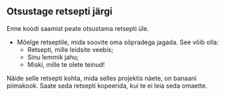 ## Otsustage retsepti järgi

Enne koodi saamist peate otsustama retsepti üle.

+ Mõelge retseptile, mida soovite oma sõpradega jagada. See võib olla: 
    + Retsepti, mille leidsite veebis;
    + Sinu lemmik jahu;
    + Miski, mille te olete teinud!

Näide selle retsepti kohta, mida selles projektis näete, on banaani piimakook. Saate seda retsepti kopeerida, kui te ei leia seda omaette.